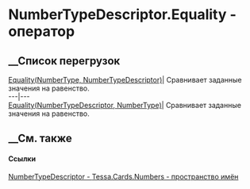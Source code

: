 # NumberTypeDescriptor.Equality - оператор
##  __Список перегрузок
[Equality(NumberType,
NumberTypeDescriptor)](M_Tessa_Cards_Numbers_NumberTypeDescriptor_op_Equality.htm)|
Сравнивает заданные значения на равенство.  
---|---  
[Equality(NumberTypeDescriptor,
NumberType)](M_Tessa_Cards_Numbers_NumberTypeDescriptor_op_Equality_1.htm)|
Сравнивает заданные значения на равенство.  
##  __См. также
#### Ссылки
[NumberTypeDescriptor - ](T_Tessa_Cards_Numbers_NumberTypeDescriptor.htm)
[Tessa.Cards.Numbers - пространство имён](N_Tessa_Cards_Numbers.htm)
